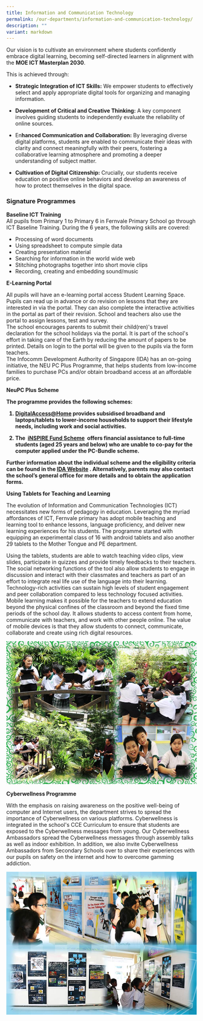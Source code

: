```yaml
---
title: Information and Communication Technology
permalink: /our-departments/information-and-communication-technology/
description: ""
variant: markdown
---
```

Our vision is to cultivate an environment where students confidently embrace digital learning, becoming self-directed learners in alignment with the **MOE ICT Masterplan 2030**.

This is achieved through:
* **Strategic Integration of ICT Skills:** We empower students to effectively select and apply appropriate digital tools for organizing and managing information.

* **Development of Critical and Creative Thinking:** A key component involves guiding students to independently evaluate the reliability of online sources.

* En**hanced Communication and Collaboration:** By leveraging diverse digital platforms, students are enabled to communicate their ideas with clarity and connect meaningfully with their peers, fostering a collaborative learning atmosphere and promoting a deeper understanding of subject matter.

* **Cultivation of Digital Citizenship:** Crucially, our students receive education on positive online behaviors and develop an awareness of how to protect themselves in the digital space.

  
### Signature Programmes

**Baseline ICT Training**  
All pupils from Primary 1 to Primary 6 in Fernvale Primary School go through ICT Baseline Training. During the 6 years, the following skills are covered:

*   Processing of word documents
*   Using spreadsheet to compute simple data
*   Creating presentation material
*   Searching for information in the world wide web
*   Stitching photographs together into short movie clips
*   Recording, creating and embedding sound/music


**E-Learning Portal**

All pupils will have an e-learning portal access Student Learning Space. Pupils can read up in advance or do revision on lessons that they are interested in via the portal. They can also complete the interactive activities in the portal as part of their revision. School and teachers also use the portal to assign lessons, test and survey.  
The school encourages parents to submit their child(ren)'s travel declaration for the school holidays via the portal. It is part of the school's effort in taking care of the Earth by reducing the amount of papers to be printed. Details on login to the portal will be given to the pupils via the form teachers.  
The Infocomm Development Authority of Singapore (IDA) has an on-going initiative, the NEU PC Plus Programme, that helps students from low-income families to purchase PCs and/or obtain broadband access at an affordable price.  

<b>NeuPC Plus Scheme

The programme provides the following schemes:

1.  [DigitalAccess@Home](https://www.imda.gov.sg/How-We-Can-Help/Digital-Access-at-Home) provides subsidised broadband and laptops/tablets to lower-income households to support their lifestyle needs, including work and social activities.
    
2.  The&nbsp;&nbsp;[iNSPIRE Fund Scheme](https://www.imda.gov.sg/How-We-Can-Help/neu-pc-plus/inspire-fund)&nbsp;&nbsp;offers financial assistance to full-time students (aged 25 years and below) who are unable to co-pay for the computer applied under the PC-Bundle scheme.
    

  
Further information about the individual scheme and the eligibility criteria can be found in the&nbsp;[IDA Website](https://www.imda.gov.sg/How-We-Can-Help/Digital-Access-at-Home)&nbsp;. Alternatively, parents may also contact the school’s general office for more details and to obtain the application forms. </b>

<b>Using Tablets for Teaching and Learning</b>

The evolution of Information and Communication Technologies (ICT) necessitates new forms of pedagogy in education. Leveraging the myriad affordances of ICT, Fernvale primary has adopt mobile teaching and learning tool to enhance lessons, language proficiency, and deliver new learning experiences for his students. The programme started with equipping an experimental class of 16 with android tablets and also another 29 tablets to the Mother Tongue and PE department.&nbsp;

Using the tablets, students are able to watch teaching video clips, view slides, participate in quizzes and provide timely feedbacks to their teachers. The social networking functions of the tool also allow students to engage in discussion and interact with their classmates and teachers as part of an effort to integrate real life use of the language into their learning.  
Technology-rich activities can sustain high levels of student engagement and peer collaboration&nbsp;compared to less technology focused activities. Mobile learning makes it possible for the teachers to extend education beyond the physical confines of the classroom and beyond the fixed time periods of the school day. It allows students to access content from home, communicate with teachers, and work with other people online. The value of mobile devices is that they allow students to connect, communicate, collaborate and create using rich digital resources.

![](/images/Our%20departments/Website%20ICT.jpg)

**Cyberwellness Programme**

With the emphasis on raising awareness on the positive well-being of computer and Internet users, the department strives to spread the importance of Cyberwellness on various platforms. Cyberwellness is integrated in the school's CCE Curriculum to ensure that students are exposed to the Cyberwellness messages from young. Our Cyberwellness Ambassadors spread the Cyberwellness messages through assembly talks as well as indoor exhibition. In addition, we also invite Cyberwellness Ambassadors from Secondary Schools
over to share their experiences with our pupils on safety on the internet and how to overcome gamming addiction.

![](/images/Our%20departments/Website%20ICT_Cyberwellness.jpg)